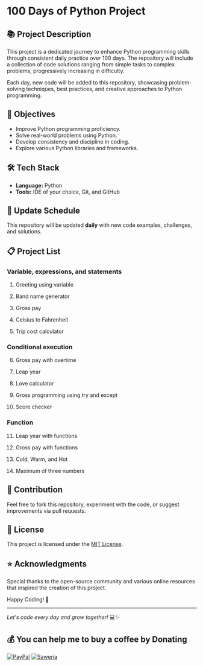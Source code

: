 # 100 Days of Python Project

## 📚 Project Description
This project is a dedicated journey to enhance Python programming skills through consistent daily practice over 100 days. The repository will include a collection of code solutions ranging from simple tasks to complex problems, progressively increasing in difficulty.

Each day, new code will be added to this repository, showcasing problem-solving techniques, best practices, and creative approaches to Python programming.

## 🚀 Objectives
- Improve Python programming proficiency.
- Solve real-world problems using Python.
- Develop consistency and discipline in coding.
- Explore various Python libraries and frameworks.

## 🛠️ Tech Stack
- **Language:** Python
- **Tools:** IDE of your choice, Git, and GitHub

## 📅 Update Schedule
This repository will be updated **daily** with new code examples, challenges, and solutions.

## 📋 Project List

### Variable, expressions, and statements

1. Greeting using variable

2. Band name generator

3. Gross pay

4. Celsius to Fahrenheit

5. Trip cost calculator

### Conditional execution

6. Gross pay with overtime

7. Leap year

8. Love calculator

9. Gross programming using try and except

10. Score checker

[//]: # ()
### Function

11. Leap year with functions

12. Gross pay with functions

13. Cold, Warm, and Hot

14. Maximum of three numbers

[//]: # ()
[//]: # (### Iteration)

[//]: # (15. Dice rolling simulator)

[//]: # (16. Fizz Buzz Game)

[//]: # (17. Guessing the number)

[//]: # (18. Password Generator)

[//]: # (19. Rock, Paper, Scissors)

[//]: # ()
[//]: # (### String)

[//]: # (20. String formatting)

[//]: # ()
[//]: # (### List)

[//]: # (21. Bill Roulette)

[//]: # (22. Find the gold)

[//]: # (23. Escaping the maze)

[//]: # ()
[//]: # (### Completing basic project)

[//]: # (24. Cryptography with Python: Caesar Cipher)

[//]: # (25. Story generator)

[//]: # (26. Hangman)

[//]: # ()
[//]: # (### Dictionary)

[//]: # (27. Calculate total price)

[//]: # ()
[//]: # (### Advanced Level Projects)

[//]: # (28. Blind auctions)

[//]: # (29. Quiz app)

[//]: # (30. English to pig Latin)

[//]: # (31. Music app)

[//]: # (32. Power ball lottery)

[//]: # (33. Flooder game)

[//]: # (34. Black jack)

[//]: # (35. Phone and email scrapper)

[//]: # (36. Strong Password Detection using Local Development Environment)

[//]: # (37. Display directory tree)

[//]: # (38. Rename all file in directory )

[//]: # (39. Rename all file in directory )

[//]: # (40. Quiz using file)

[//]: # (41. Bike rental system using OOP)

[//]: # (42. Automate Daily Routine Excel Task)

[//]: # (43. Transpose Excel File from Rows to Columns)

[//]: # (44. Combine Specific Pages &#40;add cover page&#41; to PDF)

[//]: # (45. Beautiful Soap - Air pods rating on Amazon)

[//]: # (46. Selenium - Follow on Instagram)

[//]: # (47. GUI Automation - Looking Busy)

[//]: # (48. Form Filler)

[//]: # (49. Draw Panda)

[//]: # (50. Draw National Flag of India)

[//]: # (51. Draw National Flag of Your COUNTRY)

[//]: # (52. Schengen Countries)

[//]: # (53. Turtle Race)

[//]: # (54. Snake Game using OOP)

[//]: # (55. Feedback Form)

[//]: # (56. Pomodoro App)

[//]: # (57. Text Editor)

[//]: # (58. Password Manager using SQLite)

[//]: # (59. Password Manager using SQLAlchemy Core)

[//]: # (60. Password Manager using SQLAlchemy ORM)

[//]: # (61. Employee Management System using MySQL)

[//]: # (62. HCM using PostgreSQL)

[//]: # (63. NATO Phonetic Alphabet)

[//]: # (64. Cache Fibonacci Series)

[//]: # (65. Random Joke Generator API)

[//]: # (66. International Space Station Location API)

[//]: # (67. Titanic Project)

[//]: # (68. Stack Market Analyses)

[//]: # (69. Portfolio Project &#40;Files and Directories&#41;)

[//]: # (70. Portfolio Project &#40;Files and Directories&#41;)

[//]: # (71. QR Code Generator)

[//]: # (72. Create Spotify Playlist &#40;APIs&#41;)

[//]: # (    73–100 To be updated)

## 🤝 Contribution
Feel free to fork this repository, experiment with the code, or suggest improvements via pull requests.

## 📄 License
This project is licensed under the [MIT License](LICENSE).

## ⭐ Acknowledgments
Special thanks to the open-source community and various online resources that inspired the creation of this project.

Happy Coding! 🎉

---

*Let's code every day and grow together!* 💻✨

## 💰 You can help me to buy a coffee by Donating
[![PayPal](https://img.shields.io/badge/PayPal-00457C?style=for-the-badge&logo=paypal&logoColor=white)](https://paypal.me/alvillagezuknisianta?country.x=ID&locale.x=en_US)
[![Saweria](https://github.com/user-attachments/assets/ac2b29d5-fa89-4b6e-96b2-c7bbeb860652)](https://saweria.co/azuknisianta)
